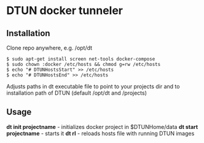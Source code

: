 # DTUN docker tunneler

## Installation
Clone repo anywhere, e.g. /opt/dt
```
$ sudo apt-get install screen net-tools docker-compose
$ sudo chown :docker /etc/hosts && chmod g=rw /etc/hosts
$ echo "# DTUNHostsStart" >> /etc/hosts
$ echo "# DTUNHostsEnd" >> /etc/hosts
```
Adjusts paths in dt executable file to point to your projects dir and to installation path of DTUN
(default /opt/dt and /projects)

## Usage
**dt init projectname** - initializes docker project in $DTUNHome/data
**dt start projectname** - starts it
**dt rl** - reloads hosts file with running DTUN images
